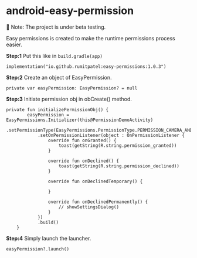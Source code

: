 # android-easy-permission
🚧  Note: The project is under beta testing. 

Easy permissions is created to make the runtime permissions process easier.

**Step:1** Put this like in ```build.gradle(app)```
```
implementation("io.github.rumitpatel:easy-permissions:1.0.3")
```


**Step:2** Create an object of EasyPermission.

```
private var easyPermission: EasyPermission? = null
```

**Step:3** Initiate permission obj in obCreate() method.

```
private fun initializePermissionObj() {
        easyPermission = EasyPermissions.Initializer(this@PermissionDemoActivity)
            .setPermissionType(EasyPermissions.PermissionType.PERMISSION_CAMERA_AND_GALLERY)
            .setOnPermissionListener(object : OnPermissionListener {
                override fun onGranted() {
                    toast(getString(R.string.permission_granted))
                }

                override fun onDeclined() {
                    toast(getString(R.string.permission_declined))
                }

                override fun onDeclinedTemporary() {

                }

                override fun onDeclinedPermanently() {
                    // showSettingsDialog()
                }
            })
            .build()
    }
```

**Step:4** Simply launch the launcher.

``` easyPermission?.launch() ```
